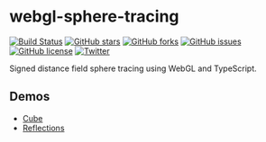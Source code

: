 # webgl-sphere-tracing
[![Build Status](https://travis-ci.org/jdiemke/webgl-sphere-tracing.svg?branch=master)](https://travis-ci.org/jdiemke/webgl-sphere-tracing)
[![GitHub stars](https://img.shields.io/github/stars/jdiemke/webgl-sphere-tracing.svg)](https://github.com/jdiemke/webgl-sphere-tracing/stargazers)
[![GitHub forks](https://img.shields.io/github/forks/jdiemke/webgl-sphere-tracing.svg)](https://github.com/jdiemke/webgl-sphere-tracing/network)
[![GitHub issues](https://img.shields.io/github/issues/jdiemke/webgl-sphere-tracing.svg)](https://github.com/jdiemke/webgl-sphere-tracing/issues)
[![GitHub license](https://img.shields.io/github/license/jdiemke/webgl-sphere-tracing.svg)](https://github.com/jdiemke/webgl-sphere-tracing/blob/master/LICENSE)
[![Twitter](https://img.shields.io/twitter/url/https/github.com/jdiemke/webgl-sphere-tracing.svg?style=social)](https://twitter.com/intent/tweet?text=Wow:&url=https%3A%2F%2Fgithub.com%2Fjdiemke%2Fwebgl-sphere-tracing)

Signed distance field sphere tracing using WebGL and TypeScript.

## Demos
* [Cube](https://jdiemke.github.io/webgl-sphere-tracing/cube.html)
* [Reflections](https://jdiemke.github.io/webgl-sphere-tracing/reflections.html)

